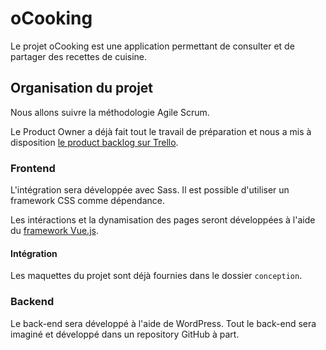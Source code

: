 # oCooking

Le projet oCooking est une application permettant de consulter et de partager des recettes de cuisine.

## Organisation du projet

Nous allons suivre la méthodologie Agile Scrum.

Le Product Owner a déjà fait tout le travail de préparation et nous a mis à disposition [le product backlog sur Trello](https://trello.com/invite/b/7irx9DGx/6242e69aea70d261c2070106fd6dcf2a/ocooking-xandar).

### Frontend

L'intégration sera développée avec Sass. Il est possible d'utiliser un framework CSS comme dépendance.

Les intéractions et la dynamisation des pages seront développées à l'aide du [framework Vue.js](https://vuejs.org/).

#### Intégration

Les maquettes du projet sont déjà fournies dans le dossier `conception`.

### Backend

Le back-end sera développé à l'aide de WordPress. Tout le back-end sera imaginé et développé dans un repository GitHub à part.
